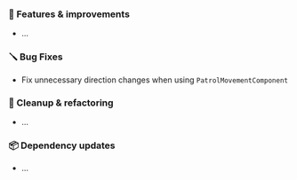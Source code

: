 ### 🚀 Features & improvements

- ...

### 🪛 Bug Fixes

- Fix unnecessary direction changes when using `PatrolMovementComponent`

### 🧽 Cleanup & refactoring

- ...

### 📦 Dependency updates

- ...